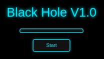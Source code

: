 <!DOCTYPE html>
<html lang="en">
<head>
  <meta charset="UTF-8">
  <meta name="viewport" content="width=device-width, initial-scale=1.0">
  <meta name="description" content="Black Hole V1.0: Open-source wireless testing tool powered by RTL8720DN.">
  <meta name="keywords" content="Black Hole, wireless testing, RTL8720, cybersecurity, open-source">
  <meta name="author" content="unnamedperson488">
  <meta property="og:title" content="Black Hole V1.0">
  <meta property="og:description" content="Explore wireless testing with Black Hole V1.0.">
  <meta property="og:image" content="https://via.placeholder.com/1200x630?text=Black+Hole+V1.0">
  <meta property="og:url" content="https://unnamedperson488.github.io/BlackHoleV1.0">
  <meta name="twitter:card" content="summary_large_image">
  <meta http-equiv="Content-Security-Policy" content="default-src 'self'; script-src 'self' https://cdnjs.cloudflare.com; style-src 'self' 'unsafe-inline' https://cdnjs.cloudflare.com; img-src 'self' https://via.placeholder.com https://raw.githubusercontent.com; connect-src 'self' https://github.com; frame-src 'self' https://www.youtube.com;">
  <link rel="stylesheet" href="https://cdnjs.cloudflare.com/ajax/libs/font-awesome/6.4.0/css/all.min.css">
  <link href="https://fonts.googleapis.com/css2?family=Orbitron:wght@400;700&display=swap" rel="stylesheet">
  <title>Black Hole V1.0</title>
  <style>
    :root {
      --primary-color: #00eaff;
      --accent-color: #22ff00;
      --bg-color: #0a0a0a;
      --card-bg: rgba(17, 17, 17, 0.8);
      --text-color: #e0e0e0;
      --shadow-glow: 0 0 10px rgba(0, 234, 255, 0.4);
    }
    [data-theme="light"] {
      --bg-color: #e6f3ff;
      --card-bg: rgba(255, 255, 255, 0.95);
      --text-color: #333333;
      --shadow-glow: 0 0 8px rgba(0, 234, 255, 0.3);
      --primary-color: #00b7eb;
      --accent-color: #1ae01a;
    }
    body {
      background-color: var(--bg-color);
      color: var(--text-color);
      font-family: 'Orbitron', sans-serif;
      font-size: 18px;
      line-height: 1.6;
      margin: 0;
      position: relative;
      overflow-x: hidden;
      transition: background-color 0.3s ease, color 0.3s ease;
    }
    #boot-screen {
      position: fixed;
      top: 0;
      left: 0;
      width: 100%;
      height: 100%;
      background: #000;
      display: flex;
      flex-direction: column;
      justify-content: center;
      align-items: center;
      z-index: 10000;
      opacity: 1;
      transition: opacity 0.5s ease;
    }
    #boot-screen.hidden {
      opacity: 0;
      pointer-events: none;
    }
    .boot-logo {
      font-size: 2.5rem;
      color: var(--primary-color);
      text-shadow: 0 0 10px var(--primary-color);
      animation: pulse 1.5s infinite;
      margin-bottom: 20px;
    }
    .boot-progress {
      width: 200px;
      height: 10px;
      background: #111;
      border: 2px solid var(--primary-color);
      border-radius: 5px;
      overflow: hidden;
      margin-bottom: 20px;
    }
    .boot-progress-fill {
      width: 0;
      height: 100%;
      background: var(--accent-color);
      transition: width 0.3s ease;
    }
    .start-button {
      width: 120px;
      height: 40px;
      background: #111;
      border: 2px solid var(--primary-color);
      border-radius: 6px;
      color: var(--primary-color);
      font-family: 'Orbitron', sans-serif;
      font-size: 1rem;
      font-weight: 500;
      cursor: pointer;
      box-shadow: var(--shadow-glow);
      transition: all 0.3s ease;
    }
    .start-button:hover {
      background: rgba(0, 234, 255, 0.2);
      transform: scale(1.05);
      box-shadow: 0 0 15px rgba(0, 234, 255, 0.7);
      animation: neon-flicker 0.5s ease-in-out;
    }
    .start-button:active, .start-button.pulse {
      animation: glow-burst 0.2s;
    }
    .start-button:disabled {
      opacity: 0.5;
      cursor: not-allowed;
    }
    @keyframes pulse {
      0%, 100% { transform: scale(1); }
      50% { transform: scale(1.05); }
    }
    @keyframes neon-flicker {
      0%, 100% { box-shadow: 0 0 10px var(--primary-color); }
      50% { box-shadow: 0 0 20px var(--primary-color), 0 0 30px var(--primary-color); }
    }
    @keyframes glow-burst {
      0% { box-shadow: 0 0 10px var(--primary-color); }
      50% { box-shadow: 0 0 20px var(--primary-color), 0 0 40px var(--primary-color); }
      100% { box-shadow: 0 0 10px var(--primary-color); }
    }
    .stars, .twinkling, .clouds {
      position: fixed;
      top: 0;
      left: 0;
      width: 100%;
      height: 100%;
      z-index: -1;
      opacity: 0;
      transition: opacity 1s ease;
    }
    .stars.loaded, .twinkling.loaded, .clouds.loaded {
      opacity: 1;
    }
    .stars {
      background: var(--bg-color) url('https://raw.githubusercontent.com/SelfMadeSystem/uiverse-contributions/main/quiet-snail-9/stars.png') repeat top center;
    }
    .twinkling {
      background: transparent url('https://raw.githubusercontent.com/SelfMadeSystem/uiverse-contributions/main/quiet-snail-9/twinkling.png') repeat top center;
      animation: move-twink-back 200s linear infinite;
    }
    .clouds {
      background: transparent url('https://raw.githubusercontent.com/SelfMadeSystem/uiverse-contributions/main/quiet-snail-9/clouds.png') repeat top center;
      animation: move-clouds-back 200s linear infinite;
      opacity: 0.5;
    }
    @keyframes move-twink-back {
      from { background-position: 0 0; }
      to { background-position: -10000px 5000px; }
    }
    @keyframes move-clouds-back {
      from { background-position: 0 0; }
      to { background-position: 10000px 0; }
    }
    .loading-spinner {
      position: fixed;
      top: 50%;
      left: 50%;
      transform: translate(-50%, -50%);
      border: 4px solid var(--primary-color);
      border-top: 4px solid var(--accent-color);
      border-radius: 50%;
      width: 40px;
      height: 40px;
      animation: spin 1s linear infinite;
      z-index: 9999;
      opacity: 0;
      transition: opacity 0.5s ease;
    }
    .loading-spinner.visible {
      opacity: 1;
    }
    @keyframes spin {
      0% { transform: translate(-50%, -50%) rotate(0deg); }
      100% { transform: translate(-50%, -50%) rotate(360deg); }
    }
    .wrapper {
      width: 100%;
      background: var(--card-bg);
      padding: 10px 0;
      position: sticky;
      top: 0;
      z-index: 1000;
      box-shadow: var(--shadow-glow);
      backdrop-filter: blur(5px);
      display: none;
    }
    .wrapper.visible {
      display: block;
    }
    .text {
      display: flex;
      justify-content: center;
      align-items: center;
      border: 2px solid var(--primary-color);
      border-left: none;
      border-right: none;
      padding: 5px 0;
      box-shadow: var(--shadow-glow);
    }
    .name {
      font-size: 2.5rem;
      color: var(--primary-color);
      text-shadow: 0 0 5px var(--primary-color);
      font-weight: 700;
      text-align: center;
      margin: 0;
      padding: 10px 0;
    }
    .nav-wrapper {
      display: flex;
      justify-content: center;
      padding: 10px 0;
      display: none;
    }
    .nav-wrapper.visible {
      display: flex;
    }
    .card.nav-card {
      width: 100%;
      max-width: 900px;
      background: var(--card-bg);
      border: 2px solid var(--primary-color);
      border-radius: 10px;
      padding: 15px;
      box-shadow: var(--shadow-glow);
      backdrop-filter: blur(5px);
    }
    .card.nav-card .list {
      list-style: none;
      display: flex;
      flex-direction: row;
      flex-wrap: wrap;
      gap: 10px;
      padding: 0;
      margin: 0;
      justify-content: center;
    }
    .card.nav-card .list .element {
      flex: 1;
      min-width: 100px;
      padding: 8px 12px;
      color: var(--text-color);
      background: #111;
      border: 2px solid var(--primary-color);
      border-radius: 6px;
      text-align: center;
      cursor: pointer;
      transition: all 0.3s ease;
      outline: none;
    }
    .card.nav-card .list .element:hover {
      background: rgba(0, 234, 255, 0.2);
      color: var(--primary-color);
      transform: translateY(-2px);
      box-shadow: var(--shadow-glow);
      animation: neon-flicker 0.5s ease-in-out;
    }
    .card.nav-card .list .element:active, .card.nav-card .list .element.pulse {
      animation: glow-burst 0.2s;
    }
    .card.nav-card .list .element .label {
      font-size: 0.938rem;
      font-weight: 600;
    }
    .card.product-card {
      width: 100%;
      max-width: 250px;
      background: var(--card-bg);
      border: 2px solid var(--primary-color);
      border-radius: 12px;
      overflow: hidden;
      box-shadow: var(--shadow-glow);
      transition: transform 0.3s ease, box-shadow 0.3s ease;
      margin: 20px auto;
      text-decoration: none;
      color: inherit;
      backdrop-filter: blur(5px);
    }
    .product-card:hover {
      transform: scale(1.05);
      box-shadow: 0 0 20px rgba(0, 234, 255, 0.5);
    }
    .product-card__img {
      width: 100%;
      height: 150px;
      object-fit: cover;
      border-bottom: 2px solid var(--primary-color);
      border-radius: 10px 10px 0 0;
      loading: lazy;
    }
    .product-card__content {
      padding: 10px;
      text-align: center;
    }
    .product-card__content h3 {
      font-size: 1.2rem;
      color: var(--primary-color);
      margin: 0 0 5px;
    }
    .product-card__content p {
      font-size: 0.9rem;
      color: var(--text-color);
      margin: 0;
    }
    .product-info {
      width: 100%;
      max-width: 600px;
      background: var(--card-bg);
      border: 2px solid var(--primary-color);
      border-radius: 8px;
      padding: 15px;
      box-shadow: var(--shadow-glow);
      margin: 20px auto;
      backdrop-filter: blur(5px);
    }
    .product-info h4 {
      font-size: 1.4rem;
      color: var(--primary-color);
      margin: 0 0 10px;
    }
    .product-info ul {
      list-style: none;
      padding: 0;
      margin: 0 0 20px;
    }
    .product-info li {
      font-size: 0.938rem;
      color: var(--accent-color);
      margin-bottom: 8px;
    }
    .product-info li span.key {
      color: var(--text-color);
      font-weight: 600;
    }
    .social-media-button, .github-button, .new-discord-button, .flasher-button, .newsletter-button {
      width: 140px;
      height: 40px;
      background: #111;
      border: 2px solid var(--primary-color);
      border-radius: 6px;
      color: var(--primary-color);
      font-family: 'Orbitron', sans-serif;
      font-size: 0.938rem;
      font-weight: 500;
      cursor: pointer;
      display: inline-flex;
      align-items: center;
      justify-content: center;
      gap: 5px;
      box-shadow: var(--shadow-glow);
      transition: all 0.3s ease;
      text-decoration: none;
    }
    .social-media-button:hover, .github-button:hover, .new-discord-button:hover, .flasher-button:hover, .newsletter-button:hover {
      background: rgba(0, 234, 255, 0.2);
      transform: scale(1.05);
      box-shadow: 0 0 15px rgba(0, 234, 255, 0.7);
      animation: neon-flicker 0.5s ease-in-out;
    }
    .social-media-button:active, .github-button:active, .new-discord-button:active, .flasher-button:active, .newsletter-button:active,
    .social-media-button.pulse, .github-button.pulse, .new-discord-button.pulse, .flasher-button.pulse, .newsletter-button.pulse {
      animation: glow-burst 0.2s;
    }
    .social-media-button:disabled, .flasher-button:disabled {
      opacity: 0.5;
      cursor: not-allowed;
    }
    .social-media-buttons {
      display: flex;
      justify-content: center;
      gap: 15px;
      flex-wrap: wrap;
      margin: 20px 0;
    }
    .flasher-card {
      width: 100%;
      max-width: 500px;
      background: var(--card-bg);
      border: 2px solid var(--primary-color);
      border-radius: 8px;
      padding: 20px;
      box-shadow: var(--shadow-glow);
      margin: 0 auto 20px;
      text-align: center;
      backdrop-filter: blur(10px);
      display: flex;
      flex-direction: column;
      gap: 10px;
    }
    #port-select, #firmware-upload, .ota-input, #newsletter-input {
      width: 80%;
      max-width: 300px;
      padding: 8px;
      margin: 10px auto;
      background: #111;
      border: 2px solid var(--primary-color);
      border-radius: 5px;
      color: var(--text-color);
      font-family: 'Orbitron', sans-serif;
      font-size: 0.938rem;
      box-shadow: var(--shadow-glow);
      transition: box-shadow 0.3s ease;
    }
    #port-select:focus, #firmware-upload:focus, .ota-input:focus, #newsletter-input:focus {
      outline: none;
      box-shadow: 0 0 15px rgba(0, 234, 255, 0.5);
    }
    .progress-bar {
      width: 80%;
      height: 10px;
      background: #111;
      border: 1px solid var(--primary-color);
      border-radius: 5px;
      margin: 15px auto;
      overflow: hidden;
    }
    .progress-fill {
      width: 0;
      height: 100%;
      background: var(--accent-color);
      transition: width 0.3s ease;
    }
    #flasher-status {
      font-size: 0.938rem;
      color: var(--text-color);
      margin: 10px 0;
    }
    #flasher-log {
      width: 80%;
      max-width: 300px;
      max-height: 100px;
      margin: 10px auto;
      background: #111;
      border: 1px solid var(--primary-color);
      border-radius: 5px;
      padding: 10px;
      font-size: 0.875rem;
      overflow-y: auto;
      text-align: left;
    }
    .section {
      display: none;
      padding: 20px;
      max-width: 900px;
      margin: 0 auto 30px;
      background: var(--card-bg);
      border-radius: 8px;
      box-shadow: var(--shadow-glow);
      backdrop-filter: blur(10px);
      opacity: 0;
      transition: opacity 0.3s ease;
    }
    .section.active {
      display: block;
      opacity: 1;
    }
    #simulator.section.active {
      max-width: 100%;
      margin: 0;
      padding: 0;
      background: none;
      box-shadow: none;
      backdrop-filter: none;
    }
    .glow-title {
      font-size: 2rem;
      color: var(--primary-color);
      text-shadow: 0 0 5px var(--primary-color);
      margin-bottom: 20px;
    }
    .glow-block {
      border: 1px solid rgba(0, 234, 255, 0.2);
      padding: 15px;
      margin-bottom: 15px;
      background: var(--card-bg);
      border-radius: 8px;
      box-shadow: var(--shadow-glow);
      backdrop-filter: blur(5px);
    }
    .glow-block h3 {
      font-size: 1.4rem;
      color: var(--text-color);
      margin-bottom: 10px;
    }
    #discord-link {
      text-align: center;
      margin: 20px 0;
    }
    #discord-link a {
      color: #5865F2;
      font-weight: bold;
      text-decoration: none;
      font-size: 1rem;
      transition: color 0.3s ease;
    }
    #discord-link a:hover {
      color: #7289DA;
    }
    #faq-search {
      width: 100%;
      max-width: 600px;
      padding: 10px;
      margin-bottom: 20px;
      border: 2px solid var(--primary-color);
      background: #111;
      color: var(--text-color);
      border-radius: 5px;
      font-family: 'Orbitron', sans-serif;
      transition: box-shadow 0.3s ease;
    }
    #faq-search:focus {
      outline: none;
      box-shadow: 0 0 15px rgba(0, 234, 255, 0.5);
    }
    .details {
      margin-bottom: 15px;
      padding: 10px;
      border: 1px solid rgba(0, 234, 255, 0.2);
      border-radius: 5px;
      background: var(--card-bg);
      box-shadow: var(--shadow-glow);
      backdrop-filter: blur(5px);
    }
    summary {
      font-weight: 600;
      cursor: pointer;
      color: var(--primary-color);
      font-size: 1rem;
      outline: none;
      padding: 5px;
      transition: color 0.3s ease;
    }
    summary:hover {
      color: var(--accent-color);
    }
    .faq-no-results {
      display: none;
      color: var(--text-color);
      font-style: italic;
      margin: 20px 0;
    }
    .theme-toggle {
      position: fixed;
      top: 20px;
      right: 20px;
      background: #111;
      border: 2px solid var(--primary-color);
      border-radius: 50%;
      width: 40px;
      height: 40px;
      cursor: pointer;
      display: flex;
      align-items: center;
      justify-content: center;
      box-shadow: var(--shadow-glow);
      transition: all 0.3s ease;
      display: none;
    }
    .theme-toggle.visible {
      display: flex;
    }
    .lang-switcher {
      position: fixed;
      top: 70px;
      right: 20px;
      background: var(--card-bg);
      border: 2px solid var(--primary-color);
      border-radius: 5px;
      padding: 5px;
      box-shadow: var(--shadow-glow);
      display: none;
    }
    .lang-switcher.visible {
      display: block;
    }
    .lang-switcher select {
      background: none;
      border: none;
      color: var(--primary-color);
      font-family: 'Orbitron', sans-serif;
      font-size: 0.938rem;
      cursor: pointer;
    }
    footer {
      background: var(--card-bg);
      padding: 20px;
      text-align: center;
      border-top: 2px solid var(--primary-color);
      box-shadow: var(--shadow-glow);
      margin-top: 40px;
      backdrop-filter: blur(10px);
      display: none;
    }
    footer.visible {
      display: block;
    }
    footer a {
      color: var(--primary-color);
      text-decoration: none;
      margin: 0 10px;
      transition: color 0.3s ease;
    }
    footer a:hover {
      color: var(--accent-color);
    }
    .discord-widget {
      max-width: 500px;
      margin: 20px auto;
      padding: 10px;
      background: var(--card-bg);
      border: 2px solid var(--primary-color);
      border-radius: 8px;
      box-shadow: var(--shadow-glow);
      backdrop-filter: blur(5px);
    }
    .video-container {
      position: relative;
      width: 100%;
      max-width: 600px;
      margin: 20px auto;
      padding-bottom: 56.25%;
      height: 0;
      overflow: hidden;
    }
    .video-container iframe {
      position: absolute;
      top: 0;
      left: 0;
      width: 100%;
      height: 100%;
      border: 2px solid var(--primary-color);
      border-radius: 8px;
      box-shadow: var(--shadow-glow);
    }
    .newsletter-form {
      display: flex;
      justify-content: center;
      gap: 10px;
      margin: 20px 0;
    }
    /* Simulator-specific styles */
    .deauther-simulator {
      background: #1f2128;
      color: #fff;
      font-family: 'Orbitron', sans-serif;
      padding: 20px;
      width: 100%;
      height: 100vh;
      overflow-y: auto;
      box-sizing: border-box;
    }
    .deauther-simulator h1 {
      font-size: 1.8rem;
      color: #fff;
      text-align: center;
      margin-bottom: 20px;
      border-left: 5px solid #43b581;
      border-right: 5px solid #43b581;
      padding: 0.2em 1em;
      background: #2f3136;
      border-radius: 3px;
    }
    .deauther-simulator h2 {
      font-size: 1.2rem;
      color: #fff;
      border-left: 5px solid #43b581;
      padding: 0.4em 1em;
      background: #2f3136;
      border-radius: 3px;
      margin: 1rem 0;
    }
    .deauther-simulator h3 {
      font-size: 1.1rem;
      color: #fff;
      text-align: center;
      background: #2f3136;
      padding: 0.2em 1em;
      border-radius: 3px;
      width: 50%;
      margin: 0 auto 1rem;
    }
    .deauther-simulator table {
      border-collapse: collapse;
      width: 100%;
      margin-bottom: 2em;
      background: #2f3136;
    }
    .deauther-simulator th, .deauther-simulator td {
      border-bottom: 1px solid rgba(255, 255, 255, 0.1);
      padding: 10px;
      text-align: left;
    }
    .deauther-simulator .tdFixed {
      text-align: center;
    }
    .deauther-simulator .tdMeter {
      padding-right: 10px;
    }
    .deauther-simulator .meter_background {
      background: #111;
      width: 100%;
    }
    .deauther-simulator .meter_foreground {
      background: #fff;
      padding: 4px 0;
    }
    .deauther-meter_green {
      background: #43b581;
    }
    .meter_orange {
      background: #FAA61A;
    }
    .meter_red {
      background: #F04747;
    }
    .meter_value {
      padding-left: 8px;
      color: #fff;
    }
    .deauther-simulator .checkBoxContainer {
      position: relative;
      padding-left: 25px;
      margin-bottom: 12px;
      cursor: pointer;
      font-size: 1rem;
      user-select: none;
      height: 32px;
      display: block;
    }
    .deauther-simulator .checkBoxContainer input {
      position: absolute;
      opacity: 0;
      cursor: pointer;
    }
    .deauther-simulator .checkmark {
      position: absolute;
      top: 8px;
      left: 0;
      height: 16px;
      width: 16px;
      background: #111;
      border: 2px solid #fff;
      border-radius: 4px;
    }
    .deauther-simulator .checkBoxContainer input:checked ~ .checkmark:after {
      content: "";
      position: absolute;
      display: block;
      left: 4px;
      top: 0px;
      width: 4px;
      height: 8px;
      border: solid #fff;
      border-width: 0 2px 2px 0;
      transform: rotate(45deg);
    }
    .deauther-simulator .button-container {
      display: flex;
      justify-content: flex-start;
      align-items: center;
      column-gap: 8px;
      margin: 10px 0;
    }
    .deauther-simulator .button-double {
      display: flex;
      flex-direction: column;
      row-gap: 12px;
    }
    .deauther-simulator input[type=submit] {
      width: 140px;
      height: 40px;
      background: #2f3136;
      border: 2px solid #43b581;
      border-radius: 6px;
      color: #fff;
      font-family: 'Orbitron', sans-serif;
      font-size: 0.938rem;
      font-weight: 500;
      cursor: pointer;
      transition: all 0.3s ease;
      text-transform: uppercase;
      text-align: center;
      line-height: 40px;
    }
    .deauther-simulator input[type=submit]:hover {
      background: #43b581;
      transform: scale(1.05);
      box-shadow: 0 0 10px rgba(67, 181, 129, 0.7);
    }
    .deauther-simulator input[type=submit]:active {
      transform: scale(1);
    }
    .deauther-simulator input[type=text] {
      width: 138px;
      height: 40px;
      padding: 0 5px;
      background: #2f3136;
      border: 2px solid #43b581;
      border-radius: 6px;
      color: #fff;
      font-family: 'Orbitron', sans-serif;
      text-align: center;
    }
    .deauther-simulator .right {
      display: flex;
      flex-direction: row-reverse;
    }
    .deauther-simulator .centered {
      display: flex;
      justify-content: center;
    }
    @media (max-width: 768px) {
      .name { font-size: 2rem; }
      .section { padding: 15px; margin: 0 10px 20px; }
      .glow-title { font-size: 1.8rem; }
      .card.nav-card .list { gap: 5px; }
      .card.nav-card .list .element { min-width: 80px; padding: 6px 8px; }
      .product-card { max-width: 200px; }
      .product-card__img { height: 120px; }
      #port-select, #firmware-upload, .ota-input, #newsletter-input { width: 90%; max-width: 250px; }
      .flasher-button, .social-media-button, .github-button, .new-discord-button, .newsletter-button { width: 120px; height: 35px; font-size: 0.875rem; }
      .theme-toggle { top: 10px; right: 10px; width: 35px; height: 35px; }
      .lang-switcher { top: 60px; right: 10px; }
      .boot-logo { font-size: 2rem; }
      .start-button { width: 100px; height: 35px; font-size: 0.875rem; }
      .deauther-simulator h1 { font-size: 1.5rem; }
      .deauther-simulator h2 { font-size: 1rem; }
      .deauther-simulator h3 { font-size: 0.875rem; width: 80%; }
      .deauther-simulator table { font-size: 0.875rem; }
      .deauther-simulator input[type=submit] { width: 120px; height: 35px; font-size: 0.875rem; }
      .deauther-simulator input[type=text] { width: 120px; }
    }
  </style>
</head>
<body>
  <div id="boot-screen">
    <div class="boot-logo">Black Hole V1.0</div>
    <div class="boot-progress">
      <div class="boot-progress-fill"></div>
    </div>
    <button class="start-button" aria-label="Start loading" data-target-section="#home">Start</button>
  </div>
  <div class="loading-spinner"></div>
  <div class="stars"></div>
  <div class="twinkling"></div>
  <div class="clouds"></div>
  <div class="theme-toggle" aria-label="Toggle theme">🌑</div>
  <div class="lang-switcher">
    <select class="lang-select" aria-label="Select language">
      <option value="en">English</option>
      <option value="es">Español</option>
    </select>
  </div>
  <div class="wrapper">
    <div class="text">
      <h1 class="name">UNNAMEDPERSON</h1>
    </div>
  </div>
  <div class="nav-wrapper">
    <div class="card nav-card">
      <nav>
        <ul class="list">
          <li class="element" data-section="#home"><span class="label nav-label">Home</span></li>
          <li class="element" data-section="#product"><span class="label nav-label">Product</span></li>
          <li class="element" data-section="#media"><span class="label nav-label">Media</span></li>
          <li class="element" data-section="#demos"><span class="label nav-label">Community</span></li>
          <li class="element" data-section="#about"><span class="label nav-label">About</span></li>
          <li class="element" data-section="#faq"><span class="label nav-label">FAQ</span></li>
          <li class="element" data-section="#firmware"><span class="label nav-label">Firmware</span></li>
          <li class="element" data-section="#simulator"><span class="label nav-label">Simulator</span></li>
        </ul>
      </nav>
    </div>
  </div>
  <section id="home" class="section">
    <h2 class="glow-title" id="home-title">🌌 Welcome to Black Hole V1.0</h2>
    <p>An open-source platform for wireless testing and cybersecurity exploration.</p>
    <div class="glow-block">
      <h3>Our Mission</h3>
      <p>Providing tools and resources for enthusiasts to explore wireless networks securely.</p>
    </div>
    <div class="glow-block">
      <h3>Project Roadmap</h3>
      <ul>
        <li><strong>Q3 2025:</strong> Firmware v1.3.0 with improved WiFi.</li>
        <li><strong>Q4 2025:</strong> Community-driven feature updates.</li>
      </ul>
    </div>
    <div class="glow-block">
      <h3>Stay Updated</h3>
      <form id="newsletter-form" class="newsletter-form">
        <input type="email" id="newsletter-input" placeholder="Enter your email" aria-label="Newsletter email" required>
        <button type="submit" class="newsletter-button">Subscribe</button>
      </form>
    </div>
    <div class="social-media-buttons">
      <a href="https://instagram.com/unnamedperson488" class="social-media-button" target="_blank" aria-label="Instagram"><i class="fab fa-instagram"></i> Instagram</a>
      <a href="https://youtube.com/@unnamedperson488" class="social-media-button" target="_blank" aria-label="YouTube"><i class="fab fa-youtube"></i> YouTube</a>
    </div>
  </section>
  <section id="product" class="section">
    <h2 class="glow-title">📡 Product</h2>
    <div class="glow-block">
      <h3>Black Hole V1.0 Device</h3>
      <p>A compact wireless testing tool powered by RTL8720DN.</p>
      <div class="product-card" data-section="#product">
        <img class="product-card__img" src="https://via.placeholder.com/250x150?text=Black+Hole+V1.0" alt="Black Hole V1.0 Device">
        <div class="product-card__content">
          <h3>Black Hole V1.0</h3>
          <p>Portable and powerful for ethical hacking.</p>
        </div>
      </div>
    </div>
  </section>
  <section id="media" class="section">
    <h2 class="glow-title">🎥 Media</h2>
    <div class="glow-block">
      <h3>Video Showcase</h3>
      <div class="video-container">
        <iframe src="https://www.youtube.com/embed/dQw4w9WgXcQ" title="Black Hole V1.0 Demo" allow="accelerometer; autoplay; clipboard-write; encrypted-media; gyroscope; picture-in-picture" allowfullscreen></iframe>
      </div>
    </div>
  </section>
  <section id="demos" class="section">
    <h2 class="glow-title">🌐 Community</h2>
    <div class="glow-block">
      <h3>Join the Discussion</h3>
      <p>Connect with enthusiasts and developers on Discord.</p>
      <div id="discord-link">
        <a href="https://discord.gg/zrmD6uzf" target="_blank" class="new-discord-button" aria-label="Join Discord">
          <i class="fab fa-discord"></i> Join Discord
        </a>
      </div>
    </div>
  </section>
  <section id="about" class="section">
    <h2 class="glow-title">🔭 About Us</h2>
    <div class="glow-block">
      <h3>Our Vision</h3>
      <p>Black Hole V1.0 is an open-source project created by unnamedperson488 to empower cybersecurity enthusiasts and educators with accessible tools for ethical wireless testing.</p>
      <p>We believe in transparency, community-driven development, and fostering a learning environment for wireless protocols and IoT security.</p>
      <ul>
        <li><strong>Founded:</strong> November 2023</li>
        <li><strong>Focus:</strong> Wireless security, open-source hardware</li>
        <li><strong>Community:</strong> Over 10,000 members on Discord</li>
      </ul>
      <a href="https://github.com/unnamedperson488/BlackHoleV1.0" class="github-button" target="_blank" aria-label="Contribute on GitHub">
        <i class="fab fa-github"></i> Contribute on GitHub
      </a>
    </div>
  </section>
  <section id="faq" class="section">
    <h2 class="glow-title">❓ FAQs</h2>
    <input type="text" id="faq-search" placeholder="Search FAQs..." aria-label="Search FAQs">
    <p class="faq-no-results" id="faq-no-results">No FAQs match your search.</p>
    <div class="details">
      <summary>What is Black Hole V1.0?</summary>
      <p>An open-source wireless testing tool for cybersecurity and IoT applications.</p>
    </div>
    <div class="details">
      <summary>Is it legal to use?</summary>
      <p>Yes, for ethical hacking and testing within legal boundaries.</p>
    </div>
    <div class="details">
      <summary>How do I enter Download Mode?</summary>
      <p>Connect LOG to VCC, EN to GND, power on VCC, then disconnect LOG.</p>
    </div>
    <div class="details">
      <summary>Can I develop custom firmware?</summary>
      <p>Yes, use the RTL8720 SDK and our GitHub repository.</p>
    </div>
    <div class="details">
      <summary>How do I get support?</summary>
      <p>Join our Discord community for help and updates.</p>
    </div>
  </section>
  <section id="firmware" class="section">
    <h2 class="glow-title">📱 Flash Firmware</h2>
    <div class="glow-block">
      <h3>Firmware Update (v1.2.3)</h3>
      <p>Keep your Black Hole V1.0 up to date with the latest firmware for optimal functionality. Use Chrome/Edge for Web Serial support.</p>
      <ol>
        <li>Connect your device via USB-C or serial.</li>
        <li>Click 'Refresh' and select your port.</li>
        <li>Click 'Connect' to initiate flashing.</li>
        <li>Enter bootloader mode (Download Mode).</li>
        <li>Erase flash if necessary.</li>
        <li>Upload and flash a .bin file.</li>
        <li>Reset the device.</li>
      </ol>
      <svg width="200" height="100" viewBox="0 0 200 100" style="width: 50%; max-width: 300px; margin: 20px auto; display: block;">
        <rect x="50" y="20" width="100" height="60" fill="#111" stroke="var(--primary-color)" stroke-width="2"/>
        <text x="55" y="35" fill="#FFD700" font-size="12">Log</text>
        <text x="55" y="50" fill="#FFD700" font-size="12">EN</text>
        <text x="55" y="65" fill="#FFD700" font-size="10">GND/VCC</text>
        <line x1="45" y1="30" x2="30" y2="30" stroke="#FFD700"/>
        <line x1="45" y1="45" x2="30" y2="45" stroke="#FFD700"/>
        <line x1="45" y1="60" x2="30" y2="60" stroke="#FFD700"/>
      </svg>
      <div class="flasher-card">
        <select id="port-select" aria-label="Select port">
          <option value="">Select Port</option>
        </select>
        <input type="file" id="firmware-upload" accept=".bin" aria-label="Upload firmware">
        <input type="text" class="ota-input" placeholder="Enter OTA IP" aria-label="OTA IP">
        <button class="flasher-button refresh" aria-label="Refresh ports">Refresh</button>
        <button class="flasher-button connect" id="connect-button" aria-label="Connect to port">Connect</button>
        <button class="flasher-button erase" disabled aria-label="Erase flash">Erase Flash</button>
        <button class="flasher-button flash" disabled id="flash-btn" aria-label="Flash firmware">Flash</button>
        <button class="flasher-button ota" aria-label="OTA update">OTA Update</button>
        <div class="progress-bar">
          <div class="progress-fill"></div>
        </div>
        <p id="flasher-status">Click 'Refresh' to begin.</p>
        <div id="flasher-log"></div>
        <p><a href="https://github.com/SelfMadeSystem/selfFlash/blob/main/docs/Troubleshooting.md" target="_blank">Troubleshooting</a> | <a href="https://discord.gg/zrmD6uzf" target="_blank">Join Discord</a></p>
      </div>
    </div>
  </section>
  <section id="simulator" class="section">
    <div class="deauther-simulator">
      <div class="container">
        <h1>Black Hole V1.0 Deauther</h1>
        <div class="right">
          <div class="button-container">
            <form method="post">
              <input type="submit" value="Rescan Network" disabled aria-label="Rescan Network">
            </form>
            <form method="post">
              <input type="submit" value="Refresh Page" disabled aria-label="Refresh Page">
            </form>
          </div>
        </div>
        <div class="right">
          <div class="button-container">
            <form method="post">
              <input type="submit" value="Start Attack" disabled aria-label="Start Attack">
            </form>
            <form method="post">
              <input type="submit" value="Stop" disabled aria-label="Stop Attack">
            </form>
          </div>
        </div>
        <h2>Dashboard</h2>
        <table>
          <tr><th>State</th><th>Current</th></tr>
          <tr><td>Attack Status</td><td>Stopped</td></tr>
          <tr><td>LED</td><td>Enabled</td></tr>
          <tr><td>Frames Sent</td><td>0</td></tr>
          <tr><td>Send Delay</td><td>5</td></tr>
          <tr><td>Frames Per Send</td><td>5</td></tr>
        </table>
        <h2>2.4GHz</h2>
        <table>
          <tr><th>SSID</th><th>RSSI</th><th>Channel</th></tr>
          <tr>
            <td>Network1</td>
            <td class="tdMeter">
              <div class="meter_background"><div class="meter_foreground deauther-meter_green" style="width: 60%;"></div></div>
              <div class="meter_value green">-60 dBm</div>
            </td>
            <td>6</td>
          </tr>
          <tr>
            <td>Network2</td>
            <td class="tdMeter">
              <div class="meter_background"><div class="meter_foreground meter_orange" style="width: 40%;"></div></div>
              <div class="meter_value orange">-80 dBm</div>
            </td>
            <td>11</td>
          </tr>
          <tr>
            <td>Network3</td>
            <td class="tdMeter">
              <div class="meter_background"><div class="meter_foreground meter_red" style="width: 20%;"></div></div>
              <div class="meter_value red">-</div>
            </td>
            <td>1</td>
          </tr>
        </table>
        <h2>Setup</h2>
        <div class="right">
          <div class="button-double">
            <form method="post">
              <div class="button-container">
                <input type="text" name="frames" placeholder="Number of Frames" disabled>
                <input type="submit" value="Set Frames" disabled aria-label="Set Frames">
              </div>
            </form>
            <form method="post">
              <div class="button-container">
                <input type="text" name="delay" placeholder="Send Delay" disabled>
                <input type="submit" value="Update Delay" disabled aria-label="Update Delay">
              </div>
            </form>
          </div>
        </div>
        <h2>LED Options</h2>
        <div class="right">
          <div class="button-container">
            <form method="post">
              <input type="submit" value="Turn On" disabled aria-label="Turn On LED">
            </form>
            <form method="post">
              <input type="submit" value="Turn Off" disabled aria-label="Turn Off LED">
            </form>
          </div>
        </div>
      </div>
    </div>
  </section>
  <footer>
    <p>© 2025 SelfMadeSystem. All Rights Reserved.</p>
    <p>
      <a href="https://github.com/SelfMadeSystem" target="_blank" aria-label="GitHub">GitHub</a> |
      <a href="https://discord.gg/zrmD6uzf" target="_blank" aria-label="Discord">Discord</a> |
      <a href="mailto:support@example.com" aria-label="Support">Support</a>
    </p>
  </footer>
<script>
  document.addEventListener('DOMContentLoaded', () => {
    // DOM Elements
    const bootScreen = document.querySelector('#boot-screen');
    const progressFill = document.querySelector('.boot-progress-fill');
    const startButton = document.querySelector('.start-button');
    const loadingSpinner = document.querySelector('.loading-spinner');
    const wrapper = document.querySelector('.wrapper');
    const navWrapper = document.querySelector('.nav-wrapper');
    const themeToggle = document.querySelector('.theme-toggle');
    const langSwitcher = document.querySelector('.lang-switcher');
    const footer = document.querySelector('footer');
    const backgrounds = document.querySelectorAll('.stars, .twinkling, .clouds');

    // Validate elements
    if (!bootScreen || !startButton || !progressFill || !wrapper || !navWrapper || !themeToggle || !langSwitcher || !footer) {
      console.error('Missing UI elements');
      alert('Error: UI elements not found. Check console.');
      return;
    }

    // Show section
    function showSection(sectionId) {
      document.querySelectorAll('.section').forEach(section => {
        section.classList.remove('active');
        section.style.display = 'none';
      });
      const target = document.querySelector(sectionId);
      if (target) {
        target.classList.add('active');
        target.style.display = 'block';
        window.scrollTo({ top: 0, behavior: 'smooth' });
        console.log(`Loaded section: ${sectionId}`);
      } else {
        console.error(`Section not found: ${sectionId}`);
      }
    }

    // Navigation
    document.querySelectorAll('.element').forEach(element => {
      element.addEventListener('click', (e) => {
        e.preventDefault();
        const sectionId = element.dataset.section;
        if (sectionId) {
          showSection(sectionId);
          element.classList.add('pulse');
          setTimeout(() => element.classList.remove('pulse'), 200);
        }
      });
      element.addEventListener('keydown', (e) => {
        if (e.key === 'Enter' || e.key === ' ') {
          e.preventDefault();
          const sectionId = element.dataset.section;
          if (sectionId) {
            showSection(sectionId);
            element.classList.add('pulse');
            setTimeout(() => element.classList.remove('pulse'), 200);
          }
        }
      });
    });

    // Start button
    startButton.addEventListener('click', () => {
      console.log('Start button clicked');
      startButton.disabled = true;
      loadingSpinner.classList.add('visible');
      progressFill.style.width = '100%';

      setTimeout(() => {
        bootScreen.classList.add('hidden');
        loadingSpinner.classList.remove('visible');
        wrapper.classList.add('visible');
        navWrapper.classList.add('visible');
        themeToggle.classList.add('visible');
        langSwitcher.classList.add('visible');
        footer.classList.add('visible');
        backgrounds.forEach(bg => bg.classList.add('loaded'));
        showSection('#home');
      }, 300);
    });

    // Theme toggle
    themeToggle.addEventListener('click', () => {
      const isDark = document.body.dataset.theme !== 'light';
      document.body.dataset.theme = isDark ? 'light' : 'dark';
      localStorage.setItem('theme', isDark ? 'light' : 'dark');
      themeToggle.textContent = isDark ? 'Light' : 'Dark';
      console.log('Theme:', document.body.dataset.theme);
    });
    const savedTheme = localStorage.getItem('theme') || 'dark';
    document.body.dataset.theme = savedTheme;
    themeToggle.textContent = savedTheme === 'light' ? 'Dark' : 'Light';

    // Language selector
    const translations = {
      en: { home: 'Home', product: 'Product', media: 'Media', demos: 'Community', about: 'About', faq: 'FAQs', firmware: 'Firmware', simulator: 'Simulator', welcome: 'Welcome to Black Hole V1.0' },
      es: { home: 'Inicio', product: 'Producto', media: 'Medios', demos: 'Comunidad', about: 'Acerca', faq: 'Preguntas Frecuentes', firmware: 'Firmware', simulator: 'Simulador', welcome: 'Bienvenidos a Black Hole V1.0' }
    };
    const langSelect = document.querySelector('.lang-select');
    if (langSelect) {
      langSelect.addEventListener('change', () => {
        const lang = langSelect.value;
        document.querySelectorAll('.nav-label').forEach((el, idx) => {
          const keys = ['home', 'product', 'media', 'demos', 'about', 'faq', 'firmware', 'simulator'];
          el.textContent = translations[lang][keys[idx]];
        });
        document.querySelector('#home-title').textContent = `🌌 ${translations[lang].welcome}`;
        localStorage.setItem('language', lang);
      });
      const savedLang = localStorage.getItem('language') || 'en';
      langSelect.value = savedLang;
      langSelect.dispatchEvent(new Event('change'));
    }

    // Flasher
    const portSelect = document.querySelector('#port-select');
    const refreshButton = document.querySelector('.flasher-button.refresh');
    const connectButton = document.querySelector('#connect-button');
    const eraseButton = document.querySelector('.flasher-button.erase');
    const flashButton = document.querySelector('#flash-btn');
    const otaButton = document.querySelector('.flasher-button.ota');
    const firmwareUpload = document.querySelector('#firmware-upload');
    const otaInput = document.querySelector('.ota-input');
    const progressBar = document.querySelector('.progress-fill');
    const statusText = document.querySelector('#flasher-status');
    const flasherLog = document.querySelector('#flasher-log');
    let selectedPort = null;

    function logMessage(msg) {
      flasherLog.innerHTML += `<p>${new Date().toLocaleString()}: ${msg}</p>`;
      flasherLog.scrollTop = flasherLog.scrollHeight;
      console.log('Flasher:', msg);
    }

    async function populatePorts() {
      if (!navigator.serial) {
        statusText.textContent = 'Web Serial not supported. Use Chrome/Edge';
        logMessage('Browser unsupported');
        [portSelect, refreshButton, connectButton, eraseButton, flashButton, otaButton].forEach(btn => btn.disabled = true);
        alert('Web Serial not supported. Use Chrome/Edge.');
        return;
      }
      try {
        const ports = await navigator.serial.getPorts();
        portSelect.innerHTML = '<option value="">Select Port</option>';
        ports.forEach((port, index) => {
          const option = document.createElement('option');
          option.value = index;
          option.text = `Port ${index + 1}`;
          portSelect.appendChild(option);
        });
        statusText.textContent = ports.length ? 'Select a port.' : 'No ports found.';
        logMessage(ports.length ? 'Ports detected' : 'No ports');
      } catch (err) {
        statusText.textContent = `Error: ${err.message}`;
        logMessage(`Port error: ${err.message}`);
      }
    }

    refreshButton.addEventListener('click', async (e) => {
      e.preventDefault();
      statusText.textContent = 'Refreshing ports...';
      logMessage('Refreshing ports');
      await populatePorts();
    });

    connectButton.addEventListener('click', async (e) => {
      e.preventDefault();
      const portIndex = Number(portSelect.value);
      if (!isNaN(portIndex)) {
        try {
          const ports = await navigator.serial.getPorts();
          selectedPort = ports[portIndex];
          await selectedPort.open({ baudRate: 115200 });
          statusText.textContent = 'Connected! Enter Download Mode';
          logMessage('Connected');
          flashButton.disabled = false;
          eraseButton.disabled = false;
          connectButton.disabled = true;
          refreshButton.disabled = true;
          portSelect.disabled = true;
        } catch (err) {
          statusText.textContent = `Error: ${err.message}`;
          logMessage(`Connect error: ${err.message}`);
        }
      } else {
        statusText.textContent = 'Select a port';
        logMessage('No port selected');
      }
    });

    eraseButton.addEventListener('click', async (e) => {
      e.preventDefault();
      if (!selectedPort) {
        statusText.textContent = 'No device connected';
        logMessage('No device');
        return;
      }
      statusText.textContent = 'Erasing flash...';
      logMessage('Erasing flash');
      try {
        await new Promise(resolve => setTimeout(resolve, 1000));
        statusText.textContent = 'Flash erased';
        logMessage('Flash erased');
      } catch (err) {
        statusText.textContent = `Error: ${err.message}`;
        logMessage(`Erase error: ${err.message}`);
      }
    });

    flashButton.addEventListener('click', (e) => {
      e.preventDefault();
      if (!selectedPort) {
        statusText.textContent = 'No device connected';
        logMessage('No device');
        return;
      }
      if (!firmwareUpload.files.length) {
        statusText.textContent = 'Upload a .bin file';
        logMessage('No firmware');
        return;
      }
      const file = firmwareUpload.files[0];
      if (file.name.endsWith('.bin')) {
        statusText.textContent = 'Flashing...';
        logMessage('Flashing started');
        setTimeout(() => {
          progressBar.style.width = '100%';
          statusText.textContent = 'Flash complete';
          logMessage('Flash complete');
        }, 1000);
      } else {
        statusText.textContent = 'Invalid .bin file';
        logMessage('Invalid file');
      }
    });

    otaButton.addEventListener('click', (e) => {
      e.preventDefault();
      const ip = otaInput.value.trim();
      if (ip.match(/^(\d{1,3}\.){3}\d{1,3}$/)) {
        statusText.textContent = 'Starting OTA...';
        logMessage('Starting OTA');
        setTimeout(() => {
          statusText.textContent = 'OTA initiated';
          logMessage('OTA started');
        }, 500);
      } else {
        statusText.textContent = 'Invalid IP';
        logMessage('Invalid IP');
      }
    });

    populatePorts();

    // FAQ search
    const faqSearch = document.querySelector('#faq-search');
    const faqItems = document.querySelectorAll('.details');
    const faqNoResults = document.querySelector('#faq-no-results');
    faqSearch.addEventListener('input', () => {
      const query = faqSearch.value.toLowerCase().trim();
      let hasMatches = false;
      faqItems.forEach(item => {
        const isMatch = item.textContent.toLowerCase().includes(query);
        item.style.display = isMatch ? 'block' : 'none';
        if (isMatch) hasMatches = true;
      });
      faqNoResults.style.display = hasMatches ? 'none' : 'block';
      console.log(`FAQ search: ${query}`);
    });

    // Newsletter
    const newsletterForm = document.querySelector('#newsletter-form');
    newsletterForm.addEventListener('submit', (e) => {
      e.preventDefault();
      const email = document.querySelector('#newsletter-input').value;
      if (email.match(/^[a-zA-Z0-9._%+-]+@[a-zA-Z0-9.-]+\.[a-zA-Z]{2,}$/)) {
        alert('Subscribed!');
        newsletterForm.reset();
        console.log('Newsletter launched:', email);
      } else {
        alert('Invalid email');
        console.log('Invalid email:', email);
      }
    });
  });
</script>
</body>
</html>
